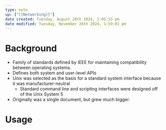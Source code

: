 ```yaml
---
type: note
up: ["[[Networking]]"]
date created: Tuesday, August 20th 2024, 2:05:33 pm
date modified: Tuesday, November 26th 2024, 1:59:01 pm
---
```

# Background
- Family of standards defined by IEEE for maintaining compatibility between operating systems. 
- Defines both system and user-level APIs
- Unix was selected as the basis for a standard system interface because it was manufacturer-neutral
	- Standard command line and scripting interfaces were designed off of the Unix System 5
- Originally was a single document, but grew much bigger. 

# Usage